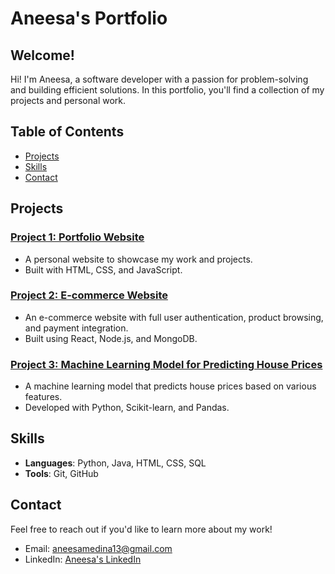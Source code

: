 # Aneesa's Portfolio

## Welcome!

Hi! I'm Aneesa, a software developer with a passion for problem-solving and building efficient solutions. 
In this portfolio, you'll find a collection of my projects and personal work.

## Table of Contents
- [Projects](#projects)
- [Skills](#skills)
- [Contact](#contact)

## Projects

### [Project 1: Portfolio Website](https://aneesamedina.github.io)
- A personal website to showcase my work and projects.
- Built with HTML, CSS, and JavaScript.

### [Project 2: E-commerce Website](https://github.com/yourusername/project2)
- An e-commerce website with full user authentication, product browsing, and payment integration.
- Built using React, Node.js, and MongoDB.

### [Project 3: Machine Learning Model for Predicting House Prices](https://github.com/yourusername/project3)
- A machine learning model that predicts house prices based on various features.
- Developed with Python, Scikit-learn, and Pandas.

## Skills
- **Languages**: Python, Java, HTML, CSS, SQL
- **Tools**: Git, GitHub

## Contact

Feel free to reach out if you'd like to learn more about my work!

- Email: [aneesamedina13@gmail.com](mailto:aneesamedina13@gmail.com)
- LinkedIn: [Aneesa's LinkedIn](https://linkedin.com/in/aneesa-medina-862687220)
